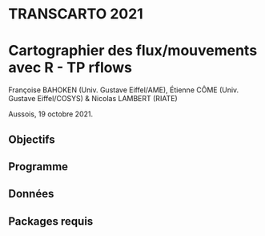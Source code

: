 # TRANSCARTO 2021 
# Cartographier des flux/mouvements avec R - TP rflows
Françoise BAHOKEN (Univ. Gustave Eiffel/AME), Étienne CÔME (Univ. Gustave Eiffel/COSYS) & Nicolas LAMBERT (RIATE)

Aussois, 19 octobre 2021.


## Objectifs


## Programme


## Données


## Packages requis


